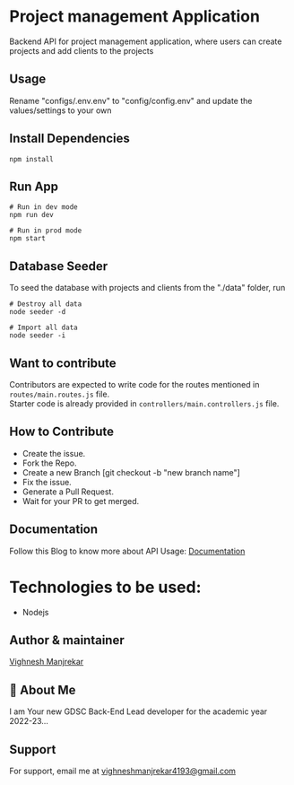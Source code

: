 
# Project management Application
Backend API for project management application, where users can create projects and add clients to the projects


## Usage

Rename "configs/.env.env" to "config/config.env" and update the values/settings to your own

## Install Dependencies

```
npm install
```

## Run App

```
# Run in dev mode
npm run dev

# Run in prod mode
npm start
```

## Database Seeder

To seed the database with projects and clients from the "./data" folder, run

```
# Destroy all data
node seeder -d

# Import all data
node seeder -i
```
## Want to contribute
Contributors are expected to write code for the routes mentioned in `routes/main.routes.js` file.<br>
Starter code is already provided in `controllers/main.controllers.js` file.<br>

## How to Contribute
- Create the issue.
- Fork the Repo.
- Create a new Branch [git checkout -b "new branch name"]
- Fix the issue.
- Generate a Pull Request.
- Wait for your PR to get merged.


## Documentation
Follow this Blog to know more about API Usage:
[Documentation](wrike.com/project-management-guide/faq/why-should-i-use-api-in-project-management-software/)



# Technologies to be used:
- Nodejs

## Author & maintainer

[Vighnesh Manjrekar](https://github.com/VighneshManjrekar)

## 🚀 About Me
I am Your new GDSC Back-End Lead  developer for the academic year 2022-23...



## Support

For support, email me at vighneshmanjrekar4193@gmail.com


